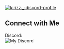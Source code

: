 <a href="https://discord.com/users/773704914589188187">
        <img src="https://discord.c99.nl/widget/theme-3/773704914589188187.png" alt="kirizz._:discord-profile"/>
</a>

## Connect with Me

Discord:<br>
![My Discord](http://utopia.pylex.xyz:10419/api/profile?userid=773704914589188187)

